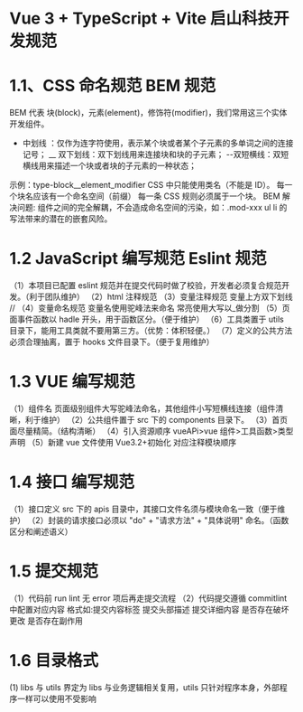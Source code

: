 # Vue 3 + TypeScript + Vite 启山科技开发规范

# 1.1、CSS 命名规范 BEM 规范

BEM 代表 块(block)，元素(element)，修饰符(modifier)，我们常用这三个实体开发组件。

-   中划线 ：仅作为连字符使用，表示某个块或者某个子元素的多单词之间的连接记号；
    \_\_ 双下划线：双下划线用来连接块和块的子元素；
    --双短横线：双短横线用来描述一个块或者块的子元素的一种状态；

示例：type-block\_\_element_modifier
CSS 中只能使用类名（不能是 ID）。
每一个块名应该有一个命名空间（前缀）
每一条 CSS 规则必须属于一个块。
BEM 解决问题:
组件之间的完全解耦，不会造成命名空间的污染，如：.mod-xxx ul li 的写法带来的潜在的嵌套风险。

# 1.2 JavaScript 编写规范 Eslint 规范

（1）本项目已配置 eslint 规范并在提交代码时做了校验，开发者必须复合规范开发。（利于团队维护）
（2）html 注释规范 <!-- 内容--start --> <!-- 内容--end -->
（3）变量注释规范 变量上方双下划线 //
（4）变量命名规范 变量名使用驼峰法来命名 常亮使用大写以\_做分割
（5）页面事件函数以 hadle 开头，用于函数区分。（便于维护）
（6）工具类置于 utils 目录下，能用工具类就不要用第三方。（优势：体积轻便。）
（7）定义的公共方法必须合理抽离，置于 hooks 文件目录下。（便于复用维护）

# 1.3 VUE 编写规范

（1）组件名 页面级别组件大写驼峰法命名，其他组件小写短横线连接（组件清晰，利于维护）
（2）公共组件置于 src 下的 components 目录下。
（3）首页面尽量精简。（结构清晰）
（4）引入资源顺序 vueAPi>vue 组件>工具函数>类型声明
（5）新建 vue 文件使用 Vue3.2+初始化 对应注释模块顺序

# 1.4 接口 编写规范

（1）接口定义 src 下的 apis 目录中，其接口文件名须与模块命名一致（便于维护）
（2）封装的请求接口必须以 "do" + "请求方法" + "具体说明" 命名。（函数区分和阐述语义）

# 1.5 提交规范

（1）代码前 run lint 无 error 项后再走提交流程
（2）代码提交遵循 commitlint 中配置对应内容 格式如:提交内容标签 提交头部描述 提交详细内容 是否存在破坏更改 是否存在副作用

# 1.6 目录格式

(1) libs 与 utils 界定为 libs 与业务逻辑相关复用，utils 只针对程序本身，外部程序一样可以使用不受影响
